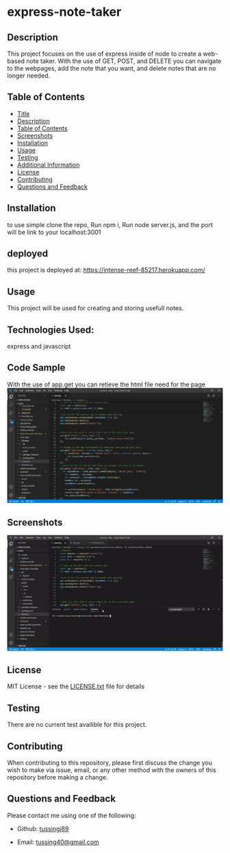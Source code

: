 
  
  # express-note-taker
 
  ## Description
  This project focuses on the use of express inside of node to create a web-based note taker. With the use of GET, POST, and DELETE you can navigate to the webpages, add the note that you want, and delete notes that are no longer needed.
  
  ## Table of Contents
  - [Title](#Title)
  - [Description](#description)
  - [Table of Contents](#table-of-contents)
  - [Screenshots](#screenshots)
  - [Installation](#installation)
  - [Usage](#usage)
  - [Testing](#testing)
  - [Additional Information](#additional-information)
  - [License](#license)
  - [Contributing](#contributing)
  - [Questions and Feedback](#questions-and-feedback)

  ## Installation
   to use simple clone the repo, Run npm i, Run node server.js, and the port will be link to your localhost:3001
  
  ## deployed
  this project is deployed at: https://intense-reef-85217.herokuapp.com/

  ## Usage
  This project will be used for creating and storing usefull notes.

  ## Technologies Used:
  express and javascript

  ## Code Sample
  With the use of app.get you can retieve the html file need for the page
  <img src="./public/assets/sampleCode.png" alt="express-note-taker"/>

  ## Screenshots
  <img src="./public/assets/screenshot.gif" alt="express-note-taker"/>

  ## License
  MIT License - see the [LICENSE.txt](https://github.com/tussingj89/express-note-taker/blob/main/LICENSE.txt) file for details
  
  ## Testing 
  There are no current test availible for this project.

  ## Contributing
  When contributing to this repository, please first discuss the change you wish to make via issue, email, or any other method with the owners of this repository before making a change.
  
  ## Questions and Feedback
  Please contact me using one of the following:
  - Github: [tussingj89](https://gist.github.com/tussingj89)

  - Email: tussing40@gmail.com
